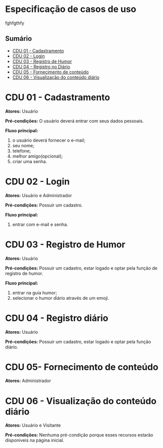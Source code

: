 # Especificação de casos de uso
fghfgthfy

## Sumário

- [CDU 01 - Cadastramento](#cdu-01---cadastramento)
- [CDU 02 - Login](#cdu-02---login)
- [CDU 03 - Registro de Humor](#cdu-03---registro--de--humor)
- [CDU 04 - Registro no Diário](#cdu-04---registro--no--diario)
- [CDU 05 - Fornecimento de conteúdo](#cdu-05---fornecimento)
- [CDU 06 - Visualização do conteúdo diário](#cdu-06---visualização)


# CDU 01 - Cadastramento

**Atores:**  Usuário

**Pré-condições:**  O usuário deverá entrar com seus dados pessoais.

**Fluxo principal:**
1. o usuário deverá fornecer o e-mail;
2. seu nome;
3. telefone;
4. melhor amigo(opcional);
5. criar uma senha.

# CDU 02 - Login

**Atores:**  Usuário e Administrador

**Pré-condições:** Possuir um cadastro.

**Fluxo principal:**
1. entrar com e-mail e senha.

# CDU 03 - Registro de Humor

**Atores:**  Usuário

**Pré-condições:** Possuir um cadastro, estar logado e optar pela função de registro de humor.

**Fluxo principal:**
1. entrar na guia humor;
2. selecionar o humor diário através de um emoji.

# CDU 04 - Registro diário

**Atores:**  Usuário

**Pré-condições:** Possuir um cadastro, estar logado e optar pela função diário.

# CDU 05- Fornecimento de conteúdo

**Atores:**  Administrador

# CDU 06 - Visualização do conteúdo diário

**Atores:**  Usuário e Visitante

**Pré-condições:** Nenhuma pré-condição porque esses recursos estarão disponiveis na página inicial.
